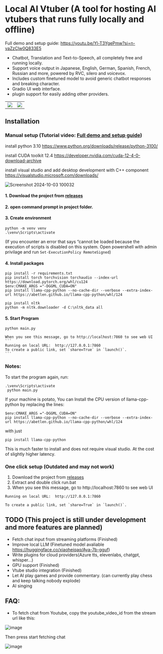 # Local AI Vtuber (A tool for hosting AI vtubers that runs fully locally and offline)

Full demo and setup guide: https://youtu.be/Yl-T3YgePmw?si=n-vaZzClw0Q833E5

- Chatbot, Translation and Text-to-Speech, all completely free and running locally.
- Support voice output in Japanese, English, German, Spanish, French, Russian and more, powered by RVC, silero and voicevox.
- Includes custom finetuned model to avoid generic chatbot responses and breaking character.
- Gradio UI web interface.
- plugin support for easily adding other providers.



<table>
  <tr>
    <td><img src="https://github.com/0Xiaohei0/VtuberChess/assets/24196833/6433bc1f-cdec-423f-b190-b7330497d28e" /></td>
    <td><img src="https://github.com/0Xiaohei0/VtuberChess/assets/24196833/5521eff5-4b36-4b13-9961-f4d7af8daded" /></td>
  </tr>
</table>


## Installation
### Manual setup (Tutorial video: [Full demo and setup guide](https://youtu.be/Yl-T3YgePmw?si=n-vaZzClw0Q833E5))
install python 3.10
https://www.python.org/downloads/release/python-3100/

install CUDA toolkit 12.4
https://developer.nvidia.com/cuda-12-4-0-download-archive

install visual studio and add desktop development with C++ component
https://visualstudio.microsoft.com/downloads/

![Screenshot 2024-10-03 100032](https://github.com/user-attachments/assets/11e56864-00ab-4c2d-931a-d9cc9422b52b)


#### 1. Download the project from [releases](https://github.com/0Xiaohei0/LocalAIVtuber/releases)
#### 2. open command prompt in project folder.
  
#### 3. Create environment
  ```
  python -m venv venv
  .\venv\Scripts\activate
  ```
  (If you encounter an error that says “cannot be loaded because the execution of scripts is disabled on this system. Open powershell with admin privilage and run ```Set-ExecutionPolicy RemoteSigned```)
  
#### 4. Install packages
  ```
  pip install -r requirements.txt
  pip install torch torchvision torchaudio --index-url https://download.pytorch.org/whl/cu124
  $env:CMAKE_ARGS ="-DGGML_CUDA=ON"
  pip install llama-cpp-python --no-cache-dir --verbose --extra-index-url https://abetlen.github.io/llama-cpp-python/whl/124

  pip install nltk
  python -m nltk.downloader -d C:\nltk_data all
  ```

#### 5. Start Program
   ```
   python main.py
   ```
    When you see this message, go to http://localhost:7860 to see web UI 
    ```
    Running on local URL:  http://127.0.0.1:7860
    To create a public link, set `share=True` in `launch()`.
    ```

### Notes: 

To start the program again, run:
  ```
  .\venv\Scripts\activate
   python main.py
   ```

If your machine is potato, You can Install the CPU version of llama-cpp-python by replacing the lines:
```
$env:CMAKE_ARGS ="-DGGML_CUDA=ON"
pip install llama-cpp-python --no-cache-dir --verbose --extra-index-url https://abetlen.github.io/llama-cpp-python/whl/124
```
with just
```
pip install llama-cpp-python
```
This is much faster to install and does not require visual studio. 
At the cost of slightly higher latency.
### One click setup (Outdated and may not work)
1. Download the project from [releases](https://github.com/0Xiaohei0/LocalAIVtuber/releases)
2. Extract and double click run.bat
3. When you see this message, go to http://localhost:7860 to see web UI 
```
Running on local URL:  http://127.0.0.1:7860

To create a public link, set `share=True` in `launch()`.
```

## TODO (This project is still under development and more features are planned)
- Fetch chat input from streaming platforms (Finished)
- Improve local LLM (Finetuned model avaliable https://huggingface.co/xiaoheiqaq/Aya-7b-gguf)
- Write plugins for cloud providers(Azure tts, elevenlabs, chatgpt, whisper...)
- GPU support (Finished)
- Vtube studio integration (Finished)
- Let AI play games and provide commentary. (can currently play chess and keep talking nobody explode)
- AI singing



## FAQ:
- To fetch chat from Youtube, copy the youtube_video_id from the stream url like this:
  
 ![image](https://github.com/0Xiaohei0/LocalAIVtuber/assets/24196833/942b9811-46bc-40f9-a7df-7938d0070513)

Then press start fetching chat

![image](https://github.com/0Xiaohei0/LocalAIVtuber/assets/24196833/96b8a971-00e8-4930-a9b4-897b3ddf27bf)


